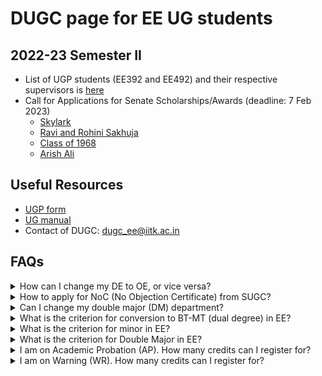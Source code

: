 # DUGC page for EE UG students

## 2022-23 Semester II

- List of UGP students (EE392 and EE492) and their respective supervisors is [here](https://iitk-my.sharepoint.com/:f:/g/personal/vipular_iitk_ac_in/En06uZJvbLJHqd8iZ8W4FYMBoPOWGelkKRO8BQPi4xCpbw?e=UdA2GU) 
- Call for Applications for Senate Scholarships/Awards (deadline: 7 Feb 2023)
  - [Skylark](https://forms.gle/PiJZHV7d4wvqUT5T9)
  - [Ravi and Rohini Sakhuja](https://forms.gle/nkHMnA336e6upSDy9)
  - [Class of 1968](https://forms.gle/Gxa3kScquuBV4GQx5)
  - [Arish Ali](https://forms.gle/mQV56rZxg9sSivcD8)
  
## Useful Resources

- [UGP form](https://iitk-my.sharepoint.com/:w:/g/personal/vipular_iitk_ac_in/EasoHk3M9XtFqwrT4zS5ztEBz0ikrInp3PIaZUxzNBgR9Q?e=V26c1A)
- [UG manual](https://www.iitk.ac.in/doaa/data/UG-Manual.pdf)
- Contact of DUGC: dugc_ee@iitk.ac.in 

## FAQs 

<details>

  <summary>How can I change my DE to OE, or vice versa?</summary>

  Register courses according to the course template. All corrections in the course type will be taken care of at the time of graduation as per the course template. (Updated: Dec 2022)

</details>

<details>

  <summary>How to apply for NoC (No Objection Certificate) from SUGC?</summary>

  SUGC has its own format for NOC in summer and winter vacation. In this regard if you want a NOC letter then kindly provide below documents:
  
<ol>
  <li>Copy of Advertisement/Notification</li>
  <li>Receipt of Rs. 50/-</li>
  <li>Internship Form (DoAA office)</li>
  <li>Internship Form (DoIR office)- This form is only applicable if your Internship is scheduled abroad.</li>
</ol>
  You may deposit fee amount in below account:
  
<ul>
  <li> Bank name:STATE BANK OF INDIA</li>
  <li> Bank branch: IIT KANPUR</li>
  <li> Bank A/c No.: 35973361835</li>
  <li> Bank Swift code: SBININBB499</li>
  <li> Beneficiary code: SBIN0001161</li>
  <li> Beneficiary name: Registrar, IIT Kanpur</li>
</ul>
  (Updated: Dec 2022)
</details>


<details>

  <summary>Can I change my double major (DM) department?</summary>
  
<ol>
  <li>To apply again for DM in 7th semester, you have to drop the currently allotted Double Major from current department.</li>
  <li>After dropping Double Major programme, it may be difficult to get DM in any other department.</li>
  <li>In case you change your mind after dropping Double Major from current deparment and want to return back, then this may not be possible.</li>
</ol>
  If you understand above points well, you may request for drop by sending a mail to DUGC conveners of both the departments (current and the new). (Updated: Dec 2022)

</details>

<details>
  
<summary>What is the criterion for conversion to BT-MT (dual degree) in EE?</summary>
  
<ul>
  <li> CPI>=7.5: Direct Conversion</li>
  <li> 7.0 <= CPI < 7.5 : Thesis supervisor Recommendation is required</li>
  <li> CPI < 7.0: Reject</li>
</ul>
(Updated: Jan 2023)

</details>

<details>
  
  <summary>What is the criterion for minor in EE?</summary>
  
<ul>  
  <li> CPI >= 7.0: Accept</li>
  <li> CPI < 7.0: Reject</li>
</ul>
(Updated: Jan 2023)
  
</details>

<details>
  
  <summary>What is the criterion for Double Major in EE?</summary>
  
  It is based on a fixed number of seats, filled in the order of CPI. For details, see UG manual.
  (Updated: Jan 2023)
  
</details>

<details>
  <summary>I am on Academic Probation (AP). How many credits can I register for?</summary>

  Maximum 38 credits. <a href="https://minutes.iitk.ac.in/registrar/sites/default/files/senate/2022.12.27/pre-approval/Agenda%20for%20the%20553%20(2022-23-1st)%20e-meeting%20of%20the%20Senate.pdf">Source: Page AP-271</a>
  
</details>

<details>
  <summary>I am on Warning (WR). How many credits can I register for?</summary>

  Maximum 49 credits. <a href="https://minutes.iitk.ac.in/registrar/sites/default/files/senate/2022.12.27/pre-approval/Agenda%20for%20the%20553%20(2022-23-1st)%20e-meeting%20of%20the%20Senate.pdf">Source: Page AP-271</a>
  
</details>